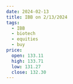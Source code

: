 ```yaml
---
date: 2024-02-13
title: IBB on 2/13/2024
tags: 
  - IBB
  - biotech
  - equities
  - buy
price:
  open: 133.11
  high: 133.71
  low: 131.27
  close: 132.30
---
```

<div class="post">
<snapshot-grid 
    :reports="['2024/02/12/CTA/IBB', '2024/02/13/CTA/IBB', '2024/02/13/MTP/IBB']"
    chart="2024/02/13/Chart/IBB"
/>
<p>

</p>
<p>

</p>
</div>
